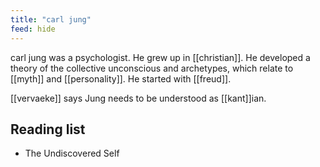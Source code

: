 ```yaml
---
title: "carl jung"
feed: hide
---
```


carl jung was a psychologist. He grew up in [[christian]]. He developed a theory of the collective unconscious and archetypes, which relate to [[myth]] and [[personality]].  He started with [[freud]]. 

[[vervaeke]] says Jung needs to be understood as [[kant]]ian. 

## Reading list

* The Undiscovered Self 